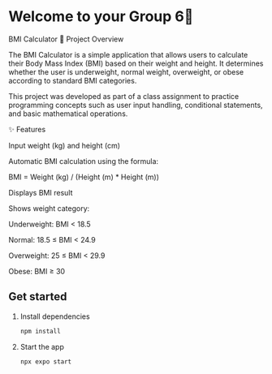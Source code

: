 # Welcome to your Group 6👋


BMI Calculator
📌 Project Overview

The BMI Calculator is a simple application that allows users to calculate their Body Mass Index (BMI) based on their weight and height. It determines whether the user is underweight, normal weight, overweight, or obese according to standard BMI categories.

This project was developed as part of a class assignment to practice programming concepts such as user input handling, conditional statements, and basic mathematical operations.

✨ Features

Input weight (kg) and height (cm)

Automatic BMI calculation using the formula:

BMI = Weight (kg) / (Height (m) * Height (m))


Displays BMI result

Shows weight category:

Underweight: BMI < 18.5

Normal: 18.5 ≤ BMI < 24.9

Overweight: 25 ≤ BMI < 29.9

Obese: BMI ≥ 30

## Get started

1. Install dependencies

   ```bash
   npm install
   ```

2. Start the app

   ```bash
   npx expo start
   ```




